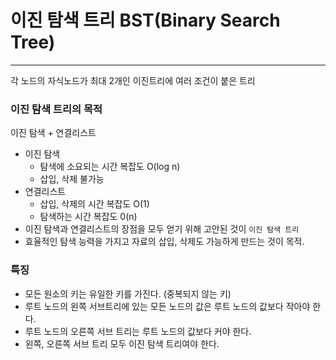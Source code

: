 # 이진 탐색 트리 BST(Binary Search Tree)

---

각 노드의 자식노드가 최대 2개인 이진트리에 여러 조건이 붙은 트리

### 이진 탐색 트리의 목적
이진 탐색 + 연결리스트
- 이진 탐색
  - 탐색에 소요되는 시간 복잡도 O(log n)
  - 삽입, 삭제 불가능
- 연결리스트
  - 삽입, 삭제의 시간 복잡도 O(1)
  - 탐색하는 시간 복잡도 0(n)
- 이진 탐색과 연결리스트의 장점을 모두 얻기 위해 고안된 것이 `이진 탐색 트리`
- 효율적인 탐색 능력을 가지고 자료의 삽입, 삭제도 가능하게 만드는 것이 목적.

### 특징
- 모든 원소의 키는 유일한 키를 가진다. (중복되지 않는 키)
- 루트 노드의 왼쪽 서브트리에 있는 모든 노드의 값은 루트 노드의 값보다 작아야 한다.
- 루트 노드의 오른쪽 서브 트리는 루트 노드의 값보다 커야 한다.
- 왼쪽, 오른쪽 서브 트리 모두 이진 탐색 트리여야 한다.
